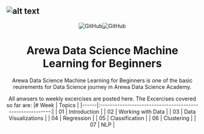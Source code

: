 
![alt text](https://raw.githubusercontent.com/arewadataScience/30-Days-of-Python/main/images/arewadsimage.png)
--------------------------------------------------------------------------------

<div align="center">


![GitHub](https://img.shields.io/github/license/hausaNLP/HausaNLP)![GitHub](https://img.shields.io/badge/license-CCBY-yellow) 



#  Arewa Data Science Machine Learning for Beginners
 
 Arewa Data Science Machine Learning for Beginners is one of the basic reuirements for Data Science journey in Arewa Data Science Academy. 
 
 All anwsers to weekly excercises are posted here. The Excercises covered so far are:
|# Week | Topics                                                    |
|------|:---------------------------------------------------------:|
| 01  |  Introduction |
| 02  |  Working with Data |
| 03  |  Data Visualizations | 
| 04  |  Regression | 
| 05  |  Classification | 
| 06  |  Clustering |
| 07  |  NLP |

